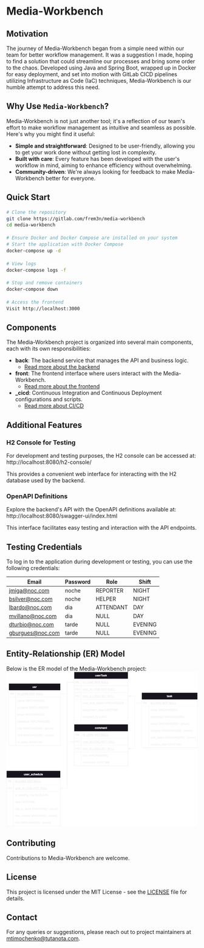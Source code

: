 # Media-Workbench

## Motivation

The journey of Media-Workbench began from a simple need within our team for better workflow management. It was a suggestion I made, hoping to find a solution that could streamline our processes and bring some order to the chaos. Developed using Java and Spring Boot, wrapped up in Docker for easy deployment, and set into motion with GitLab CICD pipelines utilizing Infrastructure as Code (IaC) techniques, Media-Workbench is our humble attempt to address this need.

## Why Use `Media-Workbench`?

Media-Workbench is not just another tool; it's a reflection of our team's effort to make workflow management as intuitive and seamless as possible. Here's why you might find it useful:

- **Simple and straightforward**: Designed to be user-friendly, allowing you to get your work done without getting lost in complexity.
- **Built with care**: Every feature has been developed with the user's workflow in mind, aiming to enhance efficiency without overwhelming.
- **Community-driven**: We're always looking for feedback to make Media-Workbench better for everyone.



## Quick Start

```bash
# Clone the repository
git clone https://gitlab.com/frem3n/media-workbench
cd media-workbench

# Ensure Docker and Docker Compose are installed on your system
# Start the application with Docker Compose
docker-compose up -d

# View logs
docker-compose logs -f

# Stop and remove containers
docker-compose down

# Access the frontend
Visit http://localhost:3000
```


## Components
The Media-Workbench project is organized into several main components, each with its own responsibilities:

- **back**: The backend service that manages the API and business logic.
  - [Read more about the backend](back/README.md)
- **front**: The frontend interface where users interact with the Media-Workbench.
  - [Read more about the frontend](front/README.md)
- **_cicd**: Continuous Integration and Continuous Deployment configurations and scripts.
  - [Read more about CI/CD](_cicd/README.md)


## Additional Features

### H2 Console for Testing
For development and testing purposes, the H2 console can be accessed at:
http://localhost:8080/h2-console/

This provides a convenient web interface for interacting with the H2 database used by the backend.

### OpenAPI Definitions
Explore the backend's API with the OpenAPI definitions available at:
http://localhost:8080/swagger-ui/index.html

This interface facilitates easy testing and interaction with the API endpoints.


## Testing Credentials

To log in to the application during development or testing, you can use the following credentials:

| Email             | Password | Role      | Shift   |
|-------------------|----------|-----------|---------|
| jmiga@noc.com     | noche    | REPORTER  | NIGHT   |
| bsilver@noc.com   | noche    | HELPER    | NIGHT   |
| lbardo@noc.com    | dia      | ATTENDANT | DAY     |
| mvillano@noc.com  | dia      | NULL      | DAY     |
| dturbio@noc.com   | tarde    | NULL      | EVENING |
| gburgues@noc.com  | tarde    | NULL      | EVENING |



## Entity-Relationship (ER) Model
Below is the ER model of the Media-Workbench project:
![ER Model](_docs/er_diagram.png)


## Contributing
Contributions to Media-Workbench are welcome.

## License
This project is licensed under the MIT License - see the [LICENSE](LICENSE.md) file for details.

## Contact
For any queries or suggestions, please reach out to project maintainers at mtimochenko@tutanota.com.